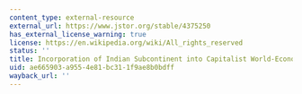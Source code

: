 ```yaml
---
content_type: external-resource
external_url: https://www.jstor.org/stable/4375250
has_external_license_warning: true
license: https://en.wikipedia.org/wiki/All_rights_reserved
status: ''
title: Incorporation of Indian Subcontinent into Capitalist World-Economy
uid: ae665903-a955-4e81-bc31-1f9ae8b0bdff
wayback_url: ''
---
```


